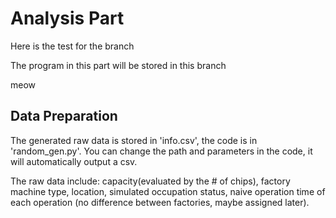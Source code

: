# Analysis Part

Here is the test for the branch

The program in this part will be stored in this branch

meow

## Data Preparation
The generated raw data is stored in 'info.csv', the code is in 'random_gen.py'. You can change the path and parameters in the code, it will automatically output a csv.

The raw data include: capacity(evaluated by the # of chips), factory machine type, location, simulated occupation status, naive operation time of each operation (no difference between factories, maybe assigned later). 
